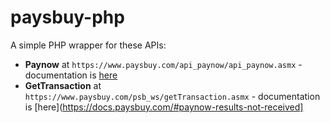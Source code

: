 # paysbuy-php
A simple PHP wrapper for these APIs:
* **Paynow** at `https://www.paysbuy.com/api_paynow/api_paynow.asmx` - documentation is [here](https://docs.paysbuy.com/#authentication-amp-verification)
* **GetTransaction** at `https://www.paysbuy.com/psb_ws/getTransaction.asmx` - documentation is [here](https://docs.paysbuy.com/#paynow-results-not-received]
